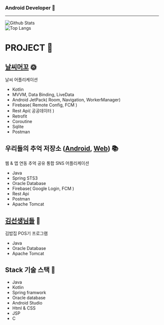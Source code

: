 
### Android Developer 👋
___
![Github Stats](https://github-readme-stats.vercel.app/api?username=aoqnwnd&show_icons=true&theme=dracula)<br>
![Top Langs](https://github-readme-stats.vercel.app/api/top-langs/?username=aoqnwnd&theme=dracula)

# PROJECT 📃


## [날씨머꼬](https://github.com/SANDY-9/Project_NSMGG) 🌞
날씨 어플리케이션
- Kotlin
- MVVM, Data Binding, LiveData
- Android JetPack( Room, Navigation, WorkerManager)
- Firebase( Remote Config, FCM )
- Rest Api( 공공데이터 )
- Retrofit
- Coroutine
- Sqlite
- Postman


## 우리들의 추억 저장소 ([Android](https://github.com/InjaeLee-new/OurMemoryMobile),  [Web](https://github.com/aoqnwnd/OurMemoryWeb)) 📚 <br>
웹 & 앱 연동 추억 공유 통합 SNS 어플리케이션
- Java
- Spring STS3
- Oracle Database
- Firebase( Google Login, FCM )
- Rest Api
- Postman
- Apache Tomcat

## [김선생님들](https://github.com/aoqnwnd/gimbab) 🍙
김밥집 POS기 프로그램
- Java
- Oracle Database
- Apache Tomcat

## Stack 기술 스택 📖
- Java
- Kotlin
- Spring framwork
- Oracle database
- Android Studio
- Html & CSS
- JSP
- C
